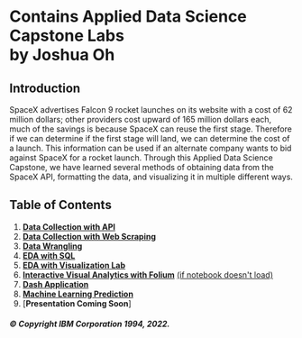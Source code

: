 # Contains Applied Data Science Capstone Labs </br> by Joshua Oh

## Introduction

SpaceX advertises Falcon 9 rocket launches on its website with a cost of 62 million dollars; other providers cost upward of 165 million dollars each, much of the savings is because SpaceX can reuse the first stage. Therefore if we can determine if the first stage will land, we can determine the cost of a launch. This information can be used if an alternate company wants to bid against SpaceX for a rocket launch. Through this Applied Data Science Capstone, we have learned several
methods of obtaining data from the SpaceX API, formatting the data, and visualizing it in multiple different ways.

## Table of Contents

1. [**Data Collection with API**](https://github.com/JosuOh/CourseraDS/blob/main/ADS-Capstone/jupyter-labs-spacex-data-collection-api.ipynb)
2. [**Data Collection with Web Scraping**](https://github.com/JosuOh/CourseraDS/blob/main/ADS-Capstone/jupyter-labs-webscraping.ipynb)
3. [**Data Wrangling**](https://github.com/JosuOh/CourseraDS/blob/main/ADS-Capstone/labs-jupyter-spacex-data_wrangling_jupyterlite.jupyterlite.ipynb)
4. [**EDA with SQL**](https://github.com/JosuOh/CourseraDS/blob/main/ADS-Capstone/jupyter-labs-eda-sql-coursera_sqllite.ipynb)
5. [**EDA with Visualization Lab**](https://github.com/JosuOh/CourseraDS/blob/main/ADS-Capstone/jupyter-labs-eda-dataviz.ipynb.jupyterlite.ipynb)
6. [**Interactive Visual Analytics with Folium**](https://github.com/JosuOh/CourseraDS/blob/main/ADS-Capstone/Launch-Sites-Locations-Analysis-with-Folium.ipynb) [(if notebook doesn't load)](https://github.com/JosuOh/CourseraDS/tree/main/ADS-Capstone/Folium%20Screenshots)
7. [**Dash Application**](https://github.com/JosuOh/CourseraDS/blob/main/ADS-Capstone/spacex_dash_app.py)
8. [**Machine Learning Prediction**](https://github.com/JosuOh/CourseraDS/blob/main/ADS-Capstone/SpaceX_Machine_Learning_Prediction_Part_5.jupyterlite.ipynb)
9. [**Presentation Coming Soon**]

##### © Copyright IBM Corporation 1994, 2022.
